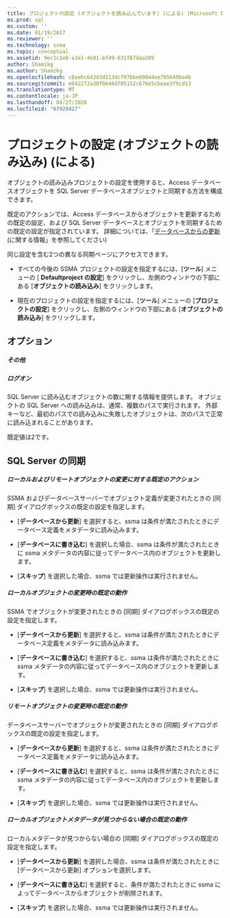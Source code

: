 ```yaml
---
title: プロジェクトの設定 (オブジェクトを読み込んでいます) (による) |Microsoft Docs
ms.prod: sql
ms.custom: ''
ms.date: 01/19/2017
ms.reviewer: ''
ms.technology: ssma
ms.topic: conceptual
ms.assetid: 9ec1c1e8-a3e1-4e81-bf49-631f87daa209
author: Shamikg
ms.author: Shamikg
ms.openlocfilehash: c8aebc643d3d313dcf97bbe69044ee795649ba46
ms.sourcegitcommit: e042272a38fb646df05152c676e5cbeae3f9cd13
ms.translationtype: MT
ms.contentlocale: ja-JP
ms.lasthandoff: 04/27/2020
ms.locfileid: "67929427"
---
```

# <a name="project-settings-loading-objects-accesstosql"></a>プロジェクトの設定 (オブジェクトの読み込み) (による)
オブジェクトの読み込みプロジェクトの設定を使用すると、Access データベースオブジェクトを SQL Server データベースオブジェクトと同期する方法を構成できます。  
  
既定のアクションでは、Access データベースからオブジェクトを更新するための既定の設定、および SQL Server データベースとオブジェクトを同期するための既定の設定が指定されています。 詳細については、「[データベースからの更新 &#40;](../../ssma/access/refresh-from-database-accesstosql.md)に関する情報」を参照してください&#41;  
  
同じ設定を含む2つの異なる同期ページにアクセスできます。  
  
-   すべての今後の SSMA プロジェクトの設定を指定するには、[**ツール**] メニューの [ **Defaultproject の設定**] をクリックし、左側のウィンドウの下部にある [**オブジェクトの読み込み**] をクリックします。  
  
-   現在のプロジェクトの設定を指定するには、[**ツール**] メニューの [**プロジェクトの設定**] をクリックし、左側のウィンドウの下部にある [**オブジェクトの読み込み**] をクリックします。  
  
## <a name="options"></a>オプション  
  
##### <a name="misc"></a>その他  
  
##### <a name="attempts"></a>ログオン  
SQL Server に読み込むオブジェクトの数に関する情報を提供します。 オブジェクトの SQL Server への読み込みは、通常、複数のパスで実行されます。 外部キーなど、最初のパスでの読み込みに失敗したオブジェクトは、次のパスで正常に読み込まれることがあります。  
  
既定値は2です。  
  
## <a name="synchronization-for-sql-server"></a>SQL Server の同期  
  
##### <a name="default-action-on-local-and-remote-object-change"></a>ローカルおよびリモートオブジェクトの変更に対する既定のアクション  
SSMA およびデータベースサーバーでオブジェクト定義が変更されたときの [同期] ダイアログボックスの既定の設定を指定します。  
  
-   [**データベースから更新**] を選択すると、ssma は条件が満たされたときにデータベース定義をメタデータに読み込みます。  
  
-   [**データベースに書き込む**] を選択した場合、ssma は条件が満たされたときに ssma メタデータの内容に従ってデータベース内のオブジェクトを更新します。  
  
-   [**スキップ**] を選択した場合、ssma では更新操作は実行されません。  
  
##### <a name="default-action-on-local-object-change"></a>ローカルオブジェクトの変更時の既定の動作  
SSMA でオブジェクトが変更されたときの [同期] ダイアログボックスの既定の設定を指定します。  
  
-   [**データベースから更新**] を選択すると、ssma は条件が満たされたときにデータベース定義をメタデータに読み込みます。  
  
-   [**データベースに書き込む**] を選択すると、ssma は条件が満たされたときに ssma メタデータの内容に従ってデータベース内のオブジェクトを更新します。  
  
-   [**スキップ**] を選択した場合、ssma では更新操作は実行されません。  
  
##### <a name="default-action-on-remote-object-change"></a>リモートオブジェクトの変更時の既定の動作  
データベースサーバーでオブジェクトが変更されたときの [同期] ダイアログボックスの既定の設定を指定します。  
  
-   [**データベースから更新**] を選択すると、ssma は条件が満たされたときにデータベース定義をメタデータに読み込みます。  
  
-   [**データベースに書き込む**] を選択すると、ssma は条件が満たされたときに ssma メタデータの内容に従ってデータベース内のオブジェクトを更新します。  
  
-   [**スキップ**] を選択した場合、ssma では更新操作は実行されません。  
  
##### <a name="default-action-when-local-object-metadata-is-missing"></a>ローカルオブジェクトメタデータが見つからない場合の既定の動作  
ローカルメタデータが見つからない場合の [同期] ダイアログボックスの既定の設定を指定します。  
  
-   [**データベースから更新**] を選択した場合、ssma は条件が満たされたときに [データベースから更新] オプションを選択します。  
  
-   [**データベースに書き込む**] を選択すると、条件が満たされたときに ssma によってデータベースからオブジェクトが削除されます。  
  
-   [**スキップ**] を選択した場合、ssma では更新操作は実行されません。  
  
